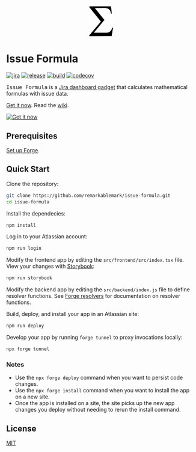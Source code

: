 <p align="center">
  <img src="https://raw.githubusercontent.com/remarkablemark/issue-formula/master/icon.svg" alt="Issue Formula" width="65">
</p>

# Issue Formula

[![jira](https://badgen.net/badge/jira/Issue%20Formula?icon&label)](https://marketplace.atlassian.com/1233729)
[![release](https://img.shields.io/github/v/release/remarkablemark/issue-formula)](https://github.com/remarkablemark/issue-formula/releases)
[![build](https://github.com/remarkablemark/issue-formula/actions/workflows/build.yml/badge.svg)](https://github.com/remarkablemark/issue-formula/actions/workflows/build.yml)
[![codecov](https://codecov.io/gh/remarkablemark/issue-formula/graph/badge.svg?token=GsBnfiZMCF)](https://codecov.io/gh/remarkablemark/issue-formula)

<kbd>Issue Formula</kbd> is a [Jira dashboard gadget](https://developer.atlassian.com/platform/forge/manifest-reference/modules/jira-dashboard-gadget/) that calculates mathematical formulas with issue data.

[Get it now](https://marketplace.atlassian.com/apps/1233729/issue-formula). Read the [wiki](https://github.com/remarkablemark/issue-formula/wiki/).

[![Get it now](https://img.shields.io/badge/Get_it_now-f5cd47?style=for-the-badge&logo=atlassian&logoColor=0052cc)](https://marketplace.atlassian.com/apps/1233729/issue-formula)

## Prerequisites

[Set up Forge](https://developer.atlassian.com/platform/forge/set-up-forge/).

## Quick Start

Clone the repository:

```sh
git clone https://github.com/remarkablemark/issue-formula.git
cd issue-formula
```

Install the dependecies:

```sh
npm install
```

Log in to your Atlassian account:

```sh
npm run login
```

Modify the frontend app by editing the `src/frontend/src/index.tsx` file. View your changes with [Storybook](https://storybook.js.org/):

```sh
npm run storybook
```

Modify the backend app by editing the `src/backend/index.js` file to define resolver functions. See [Forge resolvers](https://developer.atlassian.com/platform/forge/runtime-reference/custom-ui-resolver/) for documentation on resolver functions.

Build, deploy, and install your app in an Atlassian site:

```sh
npm run deploy
```

Develop your app by running `forge tunnel` to proxy invocations locally:

```sh
npx forge tunnel
```

### Notes

- Use the `npx forge deploy` command when you want to persist code changes.
- Use the `npx forge install` command when you want to install the app on a new site.
- Once the app is installed on a site, the site picks up the new app changes you deploy without needing to rerun the install command.

## License

[MIT](LICENSE)

